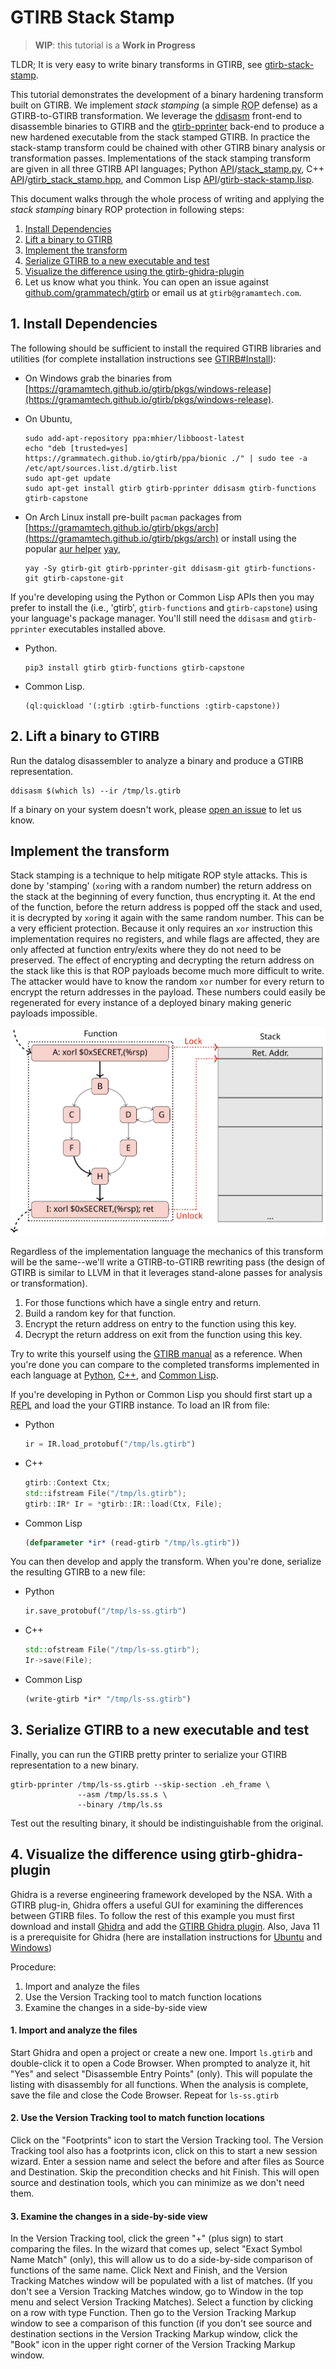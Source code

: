 GTIRB Stack Stamp
=================

> **WIP**: this tutorial is a **Work in Progress**

TLDR; It is very easy to write binary transforms in GTIRB, see
[gtirb-stack-stamp](https://github.com/grammatech/gtirb-stack-stamp).

This tutorial demonstrates the development of a binary hardening
transform built on GTIRB.  We implement *stack stamping* (a simple
<abbr title="Return Oriented Programming">ROP</abbr> defense) as a
GTIRB-to-GTIRB transformation.  We leverage the
[ddisasm](https://github.com/grammatech/ddisasm) front-end to
disassemble binaries to GTIRB and the
[gtirb-pprinter](https://github.com/grammatech/gtirb-pprinter)
back-end to produce a new hardened executable from the stack stamped
GTIRB.  In practice the stack-stamp transform could be chained with
other GTIRB binary analysis or transformation passes.  Implementations
of the stack stamping transform are given in all three GTIRB API
languages;
Python [API](https://grammatech.github.io/gtirb/python/index.html)/[stack_stamp.py](https://github.com/GrammaTech/gtirb-stack-stamp/blob/master/gtirb_stack_stamp/stack_stamp.py),
C++ [API](https://grammatech.github.io/gtirb/cpp/index.html)/[gtirb_stack_stamp.hpp](https://github.com/GrammaTech/gtirb-stack-stamp/blob/master/include/gtirb_stack_stamp.hpp), and
Common Lisp [API](https://grammatech.github.io/gtirb/cl/index.html)/[gtirb-stack-stamp.lisp](https://github.com/GrammaTech/gtirb-stack-stamp/blob/master/gtirb-stack-stamp.lisp).

This document walks through the whole process of writing and applying
the *stack stamping* binary ROP protection in following steps:

1. [Install Dependencies](#install-dependencies)
2. [Lift a binary to GTIRB](#lift-a-binary-to-gtirb)
3. [Implement the transform](#implement-the-transform)
4. [Serialize GTIRB to a new executable and test](#serialize-gtirb-to-a-new-executable-and-test)
5. [Visualize the difference using the gtirb-ghidra-plugin](#visualize-the-difference-using-gtirb-ghidra-plugin)
6. Let us know what you think.  You can open an issue against
   [github.com/grammatech/gtirb](https://github.com/grammatech/gtirb)
   or email us at `gtirb@gramamtech.com`.


## 1. Install Dependencies

The following should be sufficient to install the required GTIRB
libraries and utilities (for complete installation instructions see
[GTIRB#Install](https://github.com/grammatech/gtirb#installing)):

- On Windows grab the binaries from
  [https://gramamtech.github.io/gtirb/pkgs/windows-release](https://gramamtech.github.io/gtirb/pkgs/windows-release).

- On Ubuntu,

  ```
  sudo add-apt-repository ppa:mhier/libboost-latest
  echo "deb [trusted=yes] https://grammatech.github.io/gtirb/ppa/bionic ./" | sudo tee -a /etc/apt/sources.list.d/gtirb.list
  sudo apt-get update
  sudo apt-get install gtirb gtirb-pprinter ddisasm gtirb-functions gtirb-capstone
  ```

- On Arch Linux install pre-built `pacman` packages from
  [https://gramamtech.github.io/gtirb/pkgs/arch](https://gramamtech.github.io/gtirb/pkgs/arch)
  or install using the popular [aur
  helper](https://wiki.archlinux.org/index.php/AUR_helpers)
  [yay](https://github.com/Jguer/yay),

  ```
  yay -Sy gtirb-git gtirb-pprinter-git ddisasm-git gtirb-functions-git gtirb-capstone-git
  ```

If you're developing using the Python or Common Lisp APIs then you may
prefer to install the (i.e., 'gtirb', `gtirb-functions` and
`gtirb-capstone`) using your language's package manager.  You'll still
need the `ddisasm` and `gtirb-pprinter` executables installed above.

- Python.

  ```
  pip3 install gtirb gtirb-functions gtirb-capstone
  ```

- Common Lisp.

  ```
  (ql:quickload '(:gtirb :gtirb-functions :gtirb-capstone))
  ```


## 2. Lift a binary to GTIRB

Run the datalog disassembler to analyze a binary and produce a GTIRB
representation.

```
ddisasm $(which ls) --ir /tmp/ls.gtirb
```

If a binary on your system doesn't work, please
[open an issue](https://github.com/GrammaTech/ddisasm/issues/new)
to let us know.

## Implement the transform

Stack stamping is a technique to help mitigate ROP style attacks.
This is done by 'stamping' (`xor`ing with a random number) the return
address on the stack at the beginning of every function, thus
encrypting it.  At the end of the function, before the return address
is popped off the stack and used, it is decrypted by `xor`ing it again
with the same random number.  This can be a very efficient protection.
Because it only requires an `xor` instruction this implementation
requires no registers, and while flags are affected, they are only
affected at function entry/exits where they do not need to be
preserved.  The effect of encrypting and decrypting the return address
on the stack like this is that ROP payloads become much more difficult
to write.  The attacker would have to know the random `xor` number for
every return to encrypt the return addresses in the payload.  These
numbers could easily be regenerated for every instance of a deployed
binary making generic payloads impossible.

![Stack Stamp Figure](.stack-stamp.svg)

Regardless of the implementation language the mechanics of this
transform will be the same--we'll write a GTIRB-to-GTIRB rewriting
pass (the design of GTIRB is similar to LLVM in that it leverages
stand-alone passes for analysis or transformation).

1. For those functions which have a single entry and return.
2. Build a random key for that function.
3. Encrypt the return address on entry to the function using this key.
4. Decrypt the return address on exit from the function using this key.

Try to write this yourself using the [GTIRB
manual](https://grammatech.github.io/gtirb/) as a reference.  When
you're done you can compare to the completed transforms implemented in
each language at
[Python](https://github.com/GrammaTech/gtirb-stack-stamp/blob/master/gtirb_stack_stamp/stack_stamp.py#L36),
[C++](https://github.com/GrammaTech/gtirb-stack-stamp/blob/master/src/gtirb_stack_stamp.cpp), and
[Common Lisp](https://github.com/GrammaTech/gtirb-stack-stamp/blob/master/gtirb-stack-stamp.lisp#L24).

If you're developing in Python or Common Lisp you should first start
up a <abbr title="Read Eval Print Loop">REPL</abbr> and load the your
GTIRB instance. To load an IR from file:

- Python
  ```python
  ir = IR.load_protobuf("/tmp/ls.gtirb")
  ```

- C++
  ```c++
  gtirb::Context Ctx;
  std::ifstream File("/tmp/ls.gtirb");
  gtirb::IR* Ir = *gtirb::IR::load(Ctx, File);
  ```

- Common Lisp
  ```lisp
  (defparameter *ir* (read-gtirb "/tmp/ls.gtirb"))
  ```

You can then develop and apply the transform.  When
you're done, serialize the resulting GTIRB to a new file:

- Python
  ```python
  ir.save_protobuf("/tmp/ls-ss.gtirb")
  ```

- C++
  ```c++
  std::ofstream File("/tmp/ls-ss.gtirb");
  Ir->save(File);
  ```

- Common Lisp
  ```lisp
  (write-gtirb *ir* "/tmp/ls-ss.gtirb")
  ```


## 3. Serialize GTIRB to a new executable and test

Finally, you can run the GTIRB pretty printer to serialize your GTIRB
representation to a new binary.

```
gtirb-pprinter /tmp/ls-ss.gtirb --skip-section .eh_frame \
               --asm /tmp/ls.ss.s \
               --binary /tmp/ls.ss
```

Test out the resulting binary, it should be indistinguishable from the
original.


## 4. Visualize the difference using gtirb-ghidra-plugin

Ghidra is a reverse engineering framework developed by the NSA. With a
GTIRB plug-in, Ghidra offers a useful GUI for examining the
differences between GTIRB files.  To follow the rest of this example
you must first download and install
[Ghidra](https://ghidra-sre.org/) and add the
[GTIRB Ghidra plugin](https://github.com/GrammaTech/gtirb-ghidra-plugin).
Also, Java 11 is a prerequisite for Ghidra (here are installation instructions for
[Ubuntu](https://www.linuxbabe.com/ubuntu/install-oracle-java-8-openjdk-11-ubuntu-18-04-18-10) and
[Windows](https://access.redhat.com/documentation/en-us/openjdk/11/html/openjdk_11_for_windows_getting_started_guide/index))


Procedure:

1. Import and analyze the files
2. Use the Version Tracking tool to match function locations
3. Examine the changes in a side-by-side view


#### 1. Import and analyze the files

Start Ghidra and open a project or create a new one. Import `ls.gtirb`
and double-click it to open a Code Browser.  When prompted to analyze
it, hit "Yes" and select "Disassemble Entry Points" (only).  This will
populate the listing with disassembly for all functions.  When the
analysis is complete, save the file and close the Code Browser. Repeat
for `ls-ss.gtirb`

#### 2. Use the Version Tracking tool to match function locations

Click on the "Footprints" icon to start the Version Tracking tool. The
Version Tracking tool also has a footprints icon, click on this to
start a new session wizard. Enter a session name and select the before
and after files as Source and Destination. Skip the precondition
checks and hit Finish. This will open source and destination tools,
which you can minimize as we don't need them.

#### 3. Examine the changes in a side-by-side view

In the Version Tracking tool, click the green "+" (plus sign) to start
comparing the files.  In the wizard that comes up, select "Exact
Symbol Name Match" (only), this will allow us to do a side-by-side
comparison of functions of the same name. Click Next and Finish, and
the Version Tracking Matches window will be populated with a list of
matches. (If you don't see a Version Tracking Matches window, go to
Window in the top menu and select Version Tracking Matches). Select a
function by clicking on a row with type Function. Then go to the
Version Tracking Markup window to see a comparison of this function
(if you don't see source and destination sections in the Version
Tracking Markup window, click the "Book" icon in the upper right
corner of the Version Tracking Markup window.
